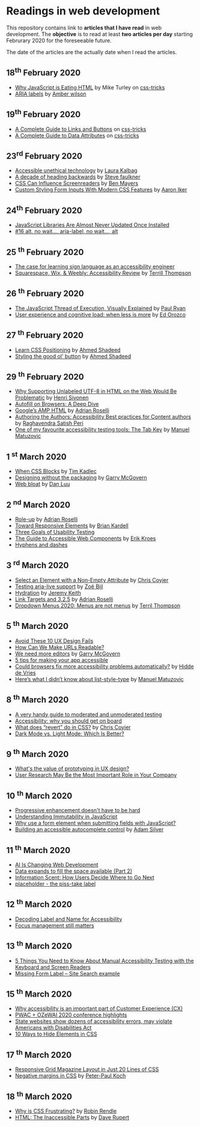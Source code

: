 # Readings in web development
This repository contains link to __articles that I have read__ in web development. The __objective__ is to read at least __two articles per day__ starting Februrary 2020 for the foreseeable future.

The date of the articles are the actually date when I read the articles.

## 18<sup>th</sup> February 2020
* [Why JavaScript is Eating HTML](https://css-tricks.com/why-javascript-is-eating-html/) by Mike Turley on [css-tricks](https://css-tricks.com)
* [ARIA labels](https://amberwilson.co.uk/blog/aria-labels/) by [Amber wilson](https://amberwilson.co.uk/)

## 19<sup>th</sup> February 2020
* [A Complete Guide to Links and Buttons](https://css-tricks.com/a-complete-guide-to-links-and-buttons/) on [css-tricks](https://css-tricks.com)
* [A Complete Guide to Data Attributes](https://css-tricks.com/a-complete-guide-to-data-attributes/) on [css-tricks](https://css-tricks.com)

## 23<sup>rd</sup> February 2020
* [Accessible unethical technology](https://laurakalbag.com/accessible-unethical-technology/) by [Laura Kalbag](https://laurakalbag.com)
* [A decade of heading backwards](https://codepen.io/stevef/post/a-decade-of-heading-backwards) by [Steve faulkner](https://codepen.io/stevef/)
* [CSS Can Influence Screenreaders](https://blog.benmyers.dev/css-can-influence-screenreaders/) by [Ben Mayers](https://www.benmyers.dev/)
* [Custom Styling Form Inputs With Modern CSS Features](https://css-tricks.com/custom-styling-form-inputs-with-modern-css-features/) by [Aaron Iker](https://aaroniker.me/)

## 24<sup>th</sup> February 2020
* [JavaScript Libraries Are Almost Never Updated Once Installed](https://blog.cloudflare.com/javascript-libraries-are-almost-never-updated/)
* [#16 alt, no wait…, aria-label, no wait…, alt](https://www.htmhell.dev/alt-no-aria-label-no-alt/)

## 25 <sup>th</sup> February 2020
* [The case for learning sign language as an accessibility engineer](https://developer.paciellogroup.com/blog/2020/02/the-case-for-learning-sign-language-as-an-accessibility-engineer/)
* [Squarespace, Wix, & Weebly: Accessibility Review](http://terrillthompson.com/1203) by [Terrill Thompson](http://terrillthompson.com/)

## 26 <sup>th</sup> February 2020
* [The JavaScript Thread of Execution, Visually Explained](https://alligator.io/js/thread-of-execution/) by [Paul Ryan](https://www.paulryancodes.com/)
* [User experience and cognitive load: when less is more](https://uxdesign.cc/user-experience-and-perception-when-less-is-more-f7939943b2e9) by [Ed Orozco](https://www.edorozco.com/)

## 27 <sup>th</sup> February 2020
* [Learn CSS Positioning](https://ishadeed.com/article/learn-css-positioning/) by [Ahmed Shadeed](https://ishadeed.com/)
* [Styling the good ol' button](https://ishadeed.com/article/styling-the-good-old-button/) by [Ahmed Shadeed](https://ishadeed.com/)

## 29 <sup>th</sup> February 2020
* [Why Supporting Unlabeled UTF-8 in HTML on the Web Would Be Problematic](https://hsivonen.fi/utf-8-detection/) by [Henri Sivonen](https://hsivonen.fi/author/)
* [Autofill on Browsers: A Deep Dive](https://tech.ebayinc.com/engineering/autofill-deep-dive/)
* [Google’s AMP HTML](https://adrianroselli.com/2015/10/googles-amp-html.html) by [Adrian Roselli](adrianroselli.com)
* [Authoring the Authors: Accessibility Best practices for Content authors](https://www.digitala11y.com/authoring-the-authors-accessibility-best-practices-for-content-authors/) by [Raghavendra Satish Peri](https://raghava.in/)
* [One of my favourite accessibility testing tools: The Tab Key](https://www.matuzo.at/blog/testing-with-tab/) by [Manuel Matuzovic](https://www.matuzo.at/)

## 1 <sup>st</sup> March 2020
* [When CSS Blocks](https://timkadlec.com/remembers/2020-02-13-when-css-blocks/) by [Tim Kadlec](https://timkadlec.com)
* [Designing without the packaging](https://gerrymcgovern.com/designing-without-the-packaging/) by [Garry McGovern](https://gerrymcgovern.com)
* [Web bloat](https://danluu.com/web-bloat/) by [Dan Luu](https://danluu.com/)

## 2 <sup>nd</sup> March 2020
* [Role-up](https://adrianroselli.com/2020/02/role-up.html) by [Adrian Roselli](https://adrianroselli.com)
* [Toward Responsive Elements](https://bkardell.com/blog/TowardResponsive.html) by [Brian Kardell](https://bkardell.com/)
* [Three Goals of Usability Testing](https://measuringu.com/three-goals/)
* [The Guide to Accessible Web Components](https://www.erikkroes.nl/blog/accessibility/the-guide-to-accessible-web-components-draft/) by [Erik Kroes](https://www.erikkroes.nl/)
* [Hyphens and dashes](https://readabilityguidelines.co.uk/grammar-points/hyphens-and-dashes/)

## 3 <sup>rd</sup> March 2020
* [Select an Element with a Non-Empty Attribute](https://css-tricks.com/select-an-element-with-a-non-empty-attribute/) by [Chris Coyier](https://chriscoyier.net)
* [Testing aria-live support](https://moiety.me/research/aria-live/) by [Zoë Bijl](https://moiety.me)
* [Hydration](https://adactio.com/journal/16404) by [Jeremy Keith](https://adactio.com/)
* [Link Targets and 3.2.5](https://adrianroselli.com/2020/02/link-targets-and-3-2-5.html) by [Adrian Roselli](https://adrianroselli.com/)
* [Dropdown Menus 2020: Menus are not menus](http://terrillthompson.com/1226) by [Terril Thompson](http://terrillthompson.com)

## 5 <sup>th</sup> March 2020
* [Avoid These 10 UX Design Fails](https://usabilitygeek.com/avoid-these-10-ux-design-fails/)
* [How Can We Make URLs Readable?](https://www.lireo.com/make-urls-readable/)
* [We need more editors](https://gerrymcgovern.com/we-need-more-editors/) by [Garry McGovern](https://gerrymcgovern.com/)
* [5 tips for making your app accessible](https://blogs.intuit.com/blog/2020/01/28/5-tips-for-making-your-app-accessible/)
* [Could browsers fix more accessibility problems automatically?](https://hiddedevries.nl/en/blog/2020-02-04-could-browsers-fix-more-accessibility-problems-automatically) by [Hidde de Vries](https://hiddedevries.nl/en/about-me/)
* [Here’s what I didn’t know about list-style-type](https://www.matuzo.at/blog/heres-what-i-didnt-know-about-list-style-type/) by [Manuel Matuzovic](https://www.matuzo.at/)

## 8 <sup>th</sup> March 2020
* [A very handy guide to moderated and unmoderated testing](https://www.userzoom.com/blog/a-very-handy-guide-to-moderated-and-unmoderated-testing/)
* [Accessibility: why you should get on board](https://gds.blog.gov.uk/2020/01/28/accessibility-why-you-should-get-on-board/)
* [What does “revert” do in CSS?](https://css-tricks.com/what-does-revert-do-in-css/) by [Chris Coyier](https://chriscoyier.net)
* [Dark Mode vs. Light Mode: Which Is Better?](https://www.nngroup.com/articles/dark-mode/)

## 9 <sup>th</sup> March 2020
* [What's the value of prototyping in UX design?](https://www.nomensa.com/blog/2020/whats-value-prototyping-ux-design)
* [User Research May Be the Most Important Role in Your Company](https://www.uxbooth.com/articles/user-research-may-be-the-most-important-role-in-your-company/)

## 10 <sup>th</sup> March 2020
* [Progressive enhancement doesn't have to be hard](https://levimcg.com/posts/progressive-enhancement-doesnt-have-to-be-hard/)
* [Understanding Immutability in JavaScript](https://css-tricks.com/understanding-immutability-in-javascript/)
* [Why use a form element when submitting fields with JavaScript?](https://gomakethings.com/why-use-a-form-element-when-submitting-fields-with-javascript/)
* [Building an accessible autocomplete control](https://adamsilver.io/articles/building-an-accessible-autocomplete-control/) by [Adam Silver](https://adamsilver.io/)

## 11 <sup>th</sup> March 2020
* [AI Is Changing Web Development](https://www.enterpriseai.news/2020/01/13/ai-is-changing-web-development/)
* [Data expands to fill the space available (Part 2)](https://gerrymcgovern.com/data-expands-to-fill-the-space-available-part-2/)
* [Information Scent: How Users Decide Where to Go Next](https://www.nngroup.com/articles/information-scent/)
* [placeholder - the piss-take label](https://codepen.io/stevef/post/placeholder-the-piss-take-label)

## 12 <sup>th</sup> March 2020
* [Decoding Label and Name for Accessibility](https://webaim.org/articles/label-name/)
* [Focus management still matters](https://sarahmhigley.com/writing/focus-navigation-start-point/)

## 13 <sup>th</sup> March 2020
* [5 Things You Need to Know About Manual Accessibility Testing with the Keyboard and Screen Readers](https://dev.to/madalynrose/5-things-you-need-to-know-about-manual-accessibility-testing-with-the-keyboard-and-screen-readers-3512)
* [Missing Form Label – Site Search example](https://blog.pope.tech/2020/02/28/missing-form-label-search/)

## 15 <sup>th</sup> March 2020
* [Why accessibility is an important part of Customer Experience (CX)](https://www.nomensa.com/blog/2020/why-accessibility-important-part-customer-experience-cx)
* [PWAC + OZeWAI 2020 conference highlights](https://www.hollier.info/pwac2020/)
* [State websites show dozens of accessibility errors, may violate Americans with Disabilities Act](https://www.channel3000.com/state-websites-show-dozens-of-accessibility-errors-may-violate-americans-with-disabilities-act/)
* [10 Ways to Hide Elements in CSS](https://www.sitepoint.com/hide-elements-in-css/)

## 17 <sup>th</sup> March 2020
* [Responsive Grid Magazine Layout in Just 20 Lines of CSS](https://css-tricks.com/responsive-grid-magazine-layout-in-just-20-lines-of-css/)
* [Negative margins in CSS](https://www.quirksmode.org/blog/archives/2020/02/negative_margin.html) by [Peter-Paul Koch](https://twitter.com/ppk)

## 18 <sup>th</sup> March 2020
* [Why is CSS Frustrating?](https://css-tricks.com/why-is-css-frustrating/) by [Robin Rendle](https://twitter.com/robinrendle)
* [HTML: The Inaccessible Parts](https://daverupert.com/2020/02/html-the-inaccessible-parts/) by [Dave Rupert](https://daverupert.com)
